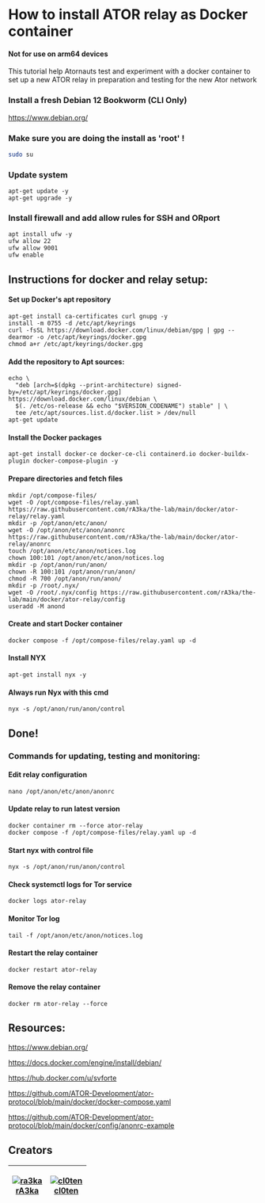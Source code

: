 # How to install ATOR relay as Docker container

#### Not for use on arm64 devices

This tutorial help Atornauts test and experiment with a docker container to set up a new ATOR relay in preparation and testing for the new Ator network

### Install a fresh Debian 12 Bookworm (CLI Only)

https://www.debian.org/

### Make sure you are doing the install as 'root' !

```bash
sudo su
```

### Update system

```
apt-get update -y
apt-get upgrade -y
```

### Install firewall and add allow rules for SSH and ORport

```
apt install ufw -y
ufw allow 22
ufw allow 9001
ufw enable
```

## Instructions for docker and relay setup:

#### Set up Docker's apt repository

```
apt-get install ca-certificates curl gnupg -y
install -m 0755 -d /etc/apt/keyrings
curl -fsSL https://download.docker.com/linux/debian/gpg | gpg --dearmor -o /etc/apt/keyrings/docker.gpg
chmod a+r /etc/apt/keyrings/docker.gpg
```

#### Add the repository to Apt sources:

```
echo \
  "deb [arch=$(dpkg --print-architecture) signed-by=/etc/apt/keyrings/docker.gpg] https://download.docker.com/linux/debian \
  $(. /etc/os-release && echo "$VERSION_CODENAME") stable" | \
  tee /etc/apt/sources.list.d/docker.list > /dev/null
apt-get update
```

#### Install the Docker packages

```
apt-get install docker-ce docker-ce-cli containerd.io docker-buildx-plugin docker-compose-plugin -y
```

#### Prepare directories and fetch files

```
mkdir /opt/compose-files/
wget -O /opt/compose-files/relay.yaml https://raw.githubusercontent.com/rA3ka/the-lab/main/docker/ator-relay/relay.yaml
mkdir -p /opt/anon/etc/anon/
wget -O /opt/anon/etc/anon/anonrc https://raw.githubusercontent.com/rA3ka/the-lab/main/docker/ator-relay/anonrc
touch /opt/anon/etc/anon/notices.log
chown 100:101 /opt/anon/etc/anon/notices.log
mkdir -p /opt/anon/run/anon/
chown -R 100:101 /opt/anon/run/anon/
chmod -R 700 /opt/anon/run/anon/
mkdir -p /root/.nyx/
wget -O /root/.nyx/config https://raw.githubusercontent.com/rA3ka/the-lab/main/docker/ator-relay/config
useradd -M anond
```

#### Create and start Docker container

```
docker compose -f /opt/compose-files/relay.yaml up -d
```

#### Install NYX

```
apt-get install nyx -y
```

#### Always run Nyx with this cmd

```
nyx -s /opt/anon/run/anon/control
```

## Done!

### Commands for updating, testing and monitoring:

#### Edit relay configuration

```
nano /opt/anon/etc/anon/anonrc
```

#### Update relay to run latest version

```
docker container rm --force ator-relay
docker compose -f /opt/compose-files/relay.yaml up -d
```

#### Start nyx with control file

```
nyx -s /opt/anon/run/anon/control
```

#### Check systemctl logs for Tor service

```
docker logs ator-relay
```

#### Monitor Tor log

```
tail -f /opt/anon/etc/anon/notices.log
```

#### Restart the relay container

```
docker restart ator-relay
```

#### Remove the relay container

```
docker rm ator-relay --force
```

## Resources:

https://www.debian.org/

https://docs.docker.com/engine/install/debian/

https://hub.docker.com/u/svforte

https://github.com/ATOR-Development/ator-protocol/blob/main/docker/docker-compose.yaml

https://github.com/ATOR-Development/ator-protocol/blob/main/docker/config/anonrc-example

## Creators

| <p><a href="https://github.com/ra3ka"><img src="https://avatars.githubusercontent.com/u/72023964?v=4" alt="ra3ka"><br>rA3ka</a><br></p> | <p><a href="https://github.com/cl0ten"><img src="https://avatars.githubusercontent.com/u/143603910?v=4" alt="cl0ten"><br>cl0ten</a><br></p> |
| :-------------------------------------------------------------------------------------------------------------------------------------: | :-----------------------------------------------------------------------------------------------------------------------------------------: |
